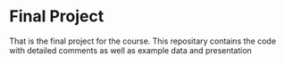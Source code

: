 # Final Project

That is the final project for the course. This repositary contains the code with detailed comments as well as example data and presentation

